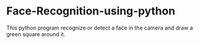 # Face-Recognition-using-python
This python program recognize or detect a face in the camera and draw a green square around it.
